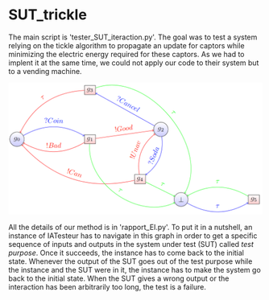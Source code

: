 # SUT_trickle


The main script is 'tester_SUT_iteraction.py'.
The goal was to test a system relying on the tickle algorithm to propagate an update for captors while minimizing the electric energy required for these captors. As we had to implent it at the same time, we could not apply our code to their system but to a vending machine.

![Finite Directed Bipartite Graph](FDB_clean.png)

All the details of our method is in 'rapport_EI.py'. To put it in a nutshell, an instance of IATesteur has to navigate in this graph in order to get a specific sequence of inputs and outputs in the system under test (SUT) called *test purpose*. Once it succeeds, the instance has to come back to the initial state. Whenever the output of the SUT goes out of the test purpose while the instance and the SUT were in it, the instance has to make the system go back to the initial state. 
When the SUT gives a wrong output or the interaction has been arbitrarily too long, the test is a failure.